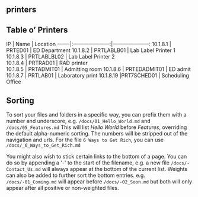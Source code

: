 
## printers

Table o’ Printers
-------------

IP |  Name  | Location
——-|:———————:|———————:
10.1.8.1  | PRTED01 | ED Department
10.1.8.2  | PRTLABLB01 |  Lab Label Printer 1
10.1.8.3  | PRTLABLBL02 | Lab Label Printer 2			
10.1.8.4 | PRTRAD01 | RAD printer 			
10.1.8.5 | PRTADMIT01	| Admitting room
10.1.8.6 | PRTEDADMIT01 | ED admit	 			
10.1.8.7 | PRTLAB01 | Laboratory print
10.1.8.19 |PRT7SCHED01 | Scheduling Office


## Sorting
To sort your files and folders in a specific way, you can prefix them with a number and underscore, e.g. `/docs/01_Hello_World.md` and `/docs/05_Features.md` This will list *Hello World* before *Features*, overriding the default alpha-numeric sorting. The numbers will be stripped out of the navigation and urls. For the file `6 Ways to Get Rich`, you can use `/docs/_6_Ways_to_Get_Rich.md`

You might also wish to stick certain links to the bottom of a page. You can do so by appending a '-' to the start of the filename, e.g. a new file `/docs/-Contact_Us.md` will always appear at the bottom of the current list. Weights can also be added to further sort the bottom entries. e.g. `/docs/-01_Coming.md` will appear before `/docs/-02_Soon.md` but both will only appear after all positive or non-weighted files. 
